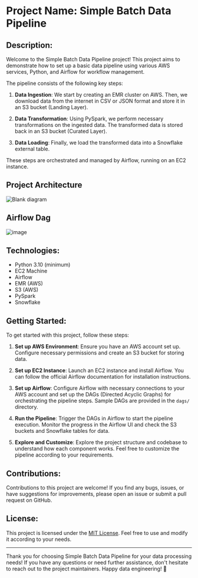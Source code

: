 # Project Name: Simple Batch Data Pipeline

## Description:

Welcome to the Simple Batch Data Pipeline project! This project aims to demonstrate how to set up a basic data pipeline using various AWS services, Python, and Airflow for workflow management.

The pipeline consists of the following key steps:

1. **Data Ingestion**: We start by creating an EMR cluster on AWS. Then, we download data from the internet in CSV or JSON format and store it in an S3 bucket (Landing Layer).

2. **Data Transformation**: Using PySpark, we perform necessary transformations on the ingested data. The transformed data is stored back in an S3 bucket (Curated Layer).

3. **Data Loading**: Finally, we load the transformed data into a Snowflake external table.

These steps are orchestrated and managed by Airflow, running on an EC2 instance.


## Project Architecture
![Blank diagram](https://github.com/tejasjbansal/Simple-Batch-Data-Pipeline/assets/56173595/6d8ca2a5-1969-4cd1-bf03-1da8e69f1f3d)

## Airflow Dag
![image](https://github.com/tejasjbansal/Simple-Batch-Data-Pipeline/assets/56173595/d395fe06-a9e2-4b32-904c-2a6aecbf628a)

## Technologies:

- Python 3.10 (minimum)
- EC2 Machine
- Airflow
- EMR (AWS)
- S3 (AWS)
- PySpark
- Snowflake

## Getting Started:

To get started with this project, follow these steps:

1. **Set up AWS Environment**: Ensure you have an AWS account set up. Configure necessary permissions and create an S3 bucket for storing data.

2. **Set up EC2 Instance**: Launch an EC2 instance and install Airflow. You can follow the official Airflow documentation for installation instructions.

3. **Set up Airflow**: Configure Airflow with necessary connections to your AWS account and set up the DAGs (Directed Acyclic Graphs) for orchestrating the pipeline steps. Sample DAGs are provided in the `dags/` directory.

4. **Run the Pipeline**: Trigger the DAGs in Airflow to start the pipeline execution. Monitor the progress in the Airflow UI and check the S3 buckets and Snowflake tables for data.

5. **Explore and Customize**: Explore the project structure and codebase to understand how each component works. Feel free to customize the pipeline according to your requirements.

## Contributions:

Contributions to this project are welcome! If you find any bugs, issues, or have suggestions for improvements, please open an issue or submit a pull request on GitHub.

## License:

This project is licensed under the [MIT License](LICENSE). Feel free to use and modify it according to your needs.

---

Thank you for choosing Simple Batch Data Pipeline for your data processing needs! If you have any questions or need further assistance, don't hesitate to reach out to the project maintainers. Happy data engineering! 🚀
